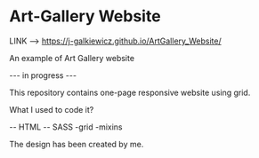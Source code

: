 # Art-Gallery Website

LINK --> https://j-galkiewicz.github.io/ArtGallery_Website/

An example of Art Gallery website

--- in progress ---


This repository contains one-page responsive website using grid.

What I used to code it?

-- HTML -- SASS -grid -mixins 

The design has been created by me.

